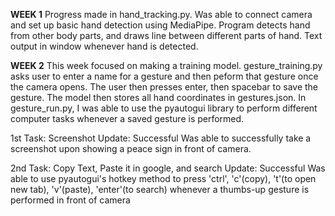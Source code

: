 **WEEK 1**
Progress made in hand_tracking.py. Was able to connect camera and set up basic hand detection using MediaPipe.
Program detects hand from other body parts, and draws line between different parts of hand.
Text output in window whenever hand is detected.

**WEEK 2**
This week focused on making a training model.
gesture_training.py asks user to enter a name for a gesture and then peform that gesture once the camera opens.
The user then presses enter, then spacebar to save the gesture. The model then stores all hand coordinates in gestures.json.
In gesture_run.py, I was able to use the pyautogui library to perform different computer tasks whenever a saved gesture is performed.

1st Task: Screenshot
Update: Successful
Was able to successfully take a screenshot upon showing a peace sign in front of camera.

2nd Task: Copy Text, Paste it in google, and search
Update: Successful
Was able to use pyautogui's hotkey method to press 'ctrl', 'c'(copy), 't'(to open new tab), 'v'(paste), 'enter'(to search)
whenever a thumbs-up gesture is performed in front of camera


